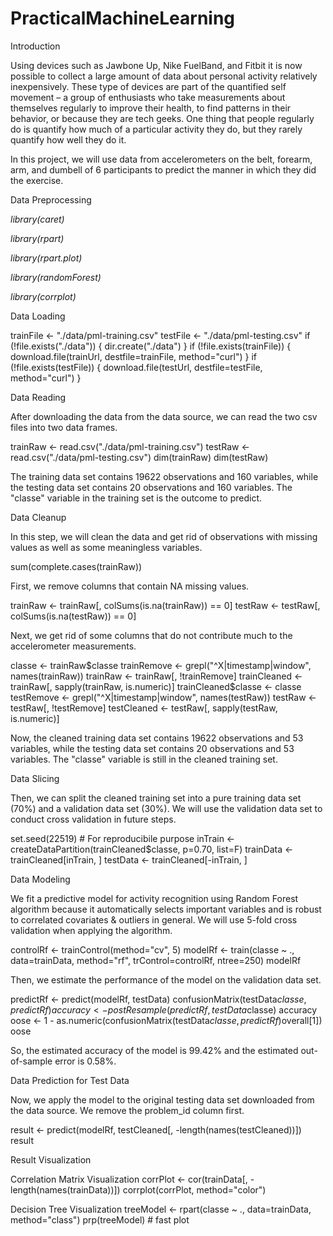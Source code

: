 # PracticalMachineLearning 

Introduction

Using devices such as Jawbone Up, Nike FuelBand, and Fitbit it is now possible to collect a large amount of data about personal activity relatively inexpensively. These type of devices are part of the quantified self movement – a group of enthusiasts who take measurements about themselves regularly to improve their health, to find patterns in their behavior, or because they are tech geeks. One thing that people regularly do is quantify how much of a particular activity they do, but they rarely quantify how well they do it.

In this project, we will use data from accelerometers on the belt, forearm, arm, and dumbell of 6 participants to predict the manner in which they did the exercise.

Data Preprocessing

  _library(caret)_
  
  _library(rpart)_
  
  _library(rpart.plot)_
  
  _library(randomForest)_
  
  _library(corrplot)_

Data Loading 

  trainFile <- "./data/pml-training.csv"
  testFile  <- "./data/pml-testing.csv"
  if (!file.exists("./data")) {
    dir.create("./data")
  }
  if (!file.exists(trainFile)) {
    download.file(trainUrl, destfile=trainFile, method="curl")
  }
  if (!file.exists(testFile)) {
    download.file(testUrl, destfile=testFile, method="curl")
  }
  
Data Reading

After downloading the data from the data source, we can read the two csv files into two data frames.

  trainRaw <- read.csv("./data/pml-training.csv")
  testRaw <- read.csv("./data/pml-testing.csv")
  dim(trainRaw)
  dim(testRaw)

The training data set contains 19622 observations and 160 variables, while the testing data set contains 20 observations and 160 variables. The "classe" variable in the training set is the outcome to predict.

Data Cleanup

In this step, we will clean the data and get rid of observations with missing values as well as some meaningless variables.

  sum(complete.cases(trainRaw))
  
First, we remove columns that contain NA missing values.

  trainRaw <- trainRaw[, colSums(is.na(trainRaw)) == 0] 
  testRaw <- testRaw[, colSums(is.na(testRaw)) == 0] 
  
Next, we get rid of some columns that do not contribute much to the accelerometer measurements.

  classe <- trainRaw$classe
  trainRemove <- grepl("^X|timestamp|window", names(trainRaw))
  trainRaw <- trainRaw[, !trainRemove]
  trainCleaned <- trainRaw[, sapply(trainRaw, is.numeric)]
  trainCleaned$classe <- classe
  testRemove <- grepl("^X|timestamp|window", names(testRaw))
  testRaw <- testRaw[, !testRemove]
  testCleaned <- testRaw[, sapply(testRaw, is.numeric)]
  
Now, the cleaned training data set contains 19622 observations and 53 variables, while the testing data set contains 20 observations and 53 variables. The "classe" variable is still in the cleaned training set.

Data Slicing

Then, we can split the cleaned training set into a pure training data set (70%) and a validation data set (30%). We will use the validation data set to conduct cross validation in future steps.

  set.seed(22519) # For reproducibile purpose
  inTrain <- createDataPartition(trainCleaned$classe, p=0.70, list=F)
  trainData <- trainCleaned[inTrain, ]
  testData <- trainCleaned[-inTrain, ]

Data Modeling

We fit a predictive model for activity recognition using Random Forest algorithm because it automatically selects important variables and is robust to correlated covariates & outliers in general. We will use 5-fold cross validation when applying the algorithm.

  controlRf <- trainControl(method="cv", 5)
  modelRf <- train(classe ~ ., data=trainData, method="rf", trControl=controlRf, ntree=250)
  modelRf
  
Then, we estimate the performance of the model on the validation data set.

  predictRf <- predict(modelRf, testData)
  confusionMatrix(testData$classe, predictRf)
  accuracy <- postResample(predictRf, testData$classe)
  accuracy
  oose <- 1 - as.numeric(confusionMatrix(testData$classe, predictRf)$overall[1])
  oose
  
So, the estimated accuracy of the model is 99.42% and the estimated out-of-sample error is 0.58%.

Data Prediction for Test Data

Now, we apply the model to the original testing data set downloaded from the data source. We remove the problem_id column first.

  result <- predict(modelRf, testCleaned[, -length(names(testCleaned))])
  result

Result Visualization

Correlation Matrix Visualization
  corrPlot <- cor(trainData[, -length(names(trainData))])
  corrplot(corrPlot, method="color")

Decision Tree Visualization
  treeModel <- rpart(classe ~ ., data=trainData, method="class")
  prp(treeModel) # fast plot
